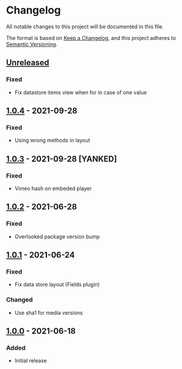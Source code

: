 # Changelog
All notable changes to this project will be documented in this file.

The format is based on [Keep a Changelog](https://keepachangelog.com/en/1.0.0/),
and this project adheres to [Semantic Versioning](https://semver.org/spec/v2.0.0.html).

## [Unreleased]
### Fixed
- Fix datastore items view when for in case of one value

## [1.0.4] - 2021-09-28
### Fixed
- Using wrong methods in layout

## [1.0.3] - 2021-09-28 [YANKED]
### Fixed
- Vimeo hash on embeded player

## [1.0.2] - 2021-06-28
### Fixed
- Overlooked package version bump

## [1.0.1] - 2021-06-24
### Fixed
- Fix data store layout (Fields plugin)

### Changed
- Use sha1 for media versions

## [1.0.0] - 2021-06-18
### Added
- Initial release

[Unreleased]: https://github.com/piotr-cz/joomla-customfields-vimeo/compare/v1.0.4...HEAD
[1.0.4]: https://github.com/piotr-cz/joomla-customfields-vimeo/compare/v1.0.3...v1.0.4
[1.0.3]: https://github.com/piotr-cz/joomla-customfields-vimeo/compare/v1.0.2...v1.0.3
[1.0.2]: https://github.com/piotr-cz/joomla-customfields-vimeo/compare/v1.0.1...v1.0.2
[1.0.1]: https://github.com/piotr-cz/joomla-customfields-vimeo/compare/v1.0.0...v1.0.1
[1.0.0]: https://github.com/piotr-cz/joomla-customfields-vimeo/releases/tag/v1.0.0
